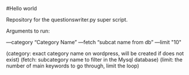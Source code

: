 #Hello world

Repository for the questionswriter.py super script.

Arguments to run: 

—category  “Category Name”
—fetch “subcat name from db”
—limit "10"


(category: exact category name on wordpress, will be created if does not exist)
(fetch: subcategory name to filter in the Mysql database)
(limit: the number of main keywords to go through, limit the loop)